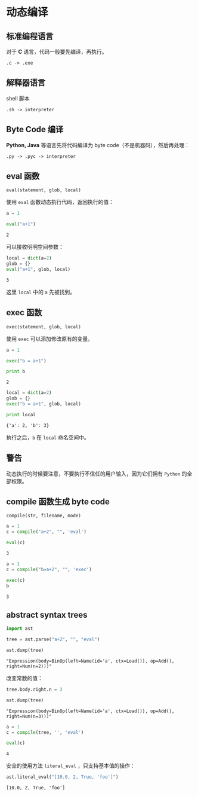 # 动态编译

## 标准编程语言

对于 **C** 语言，代码一般要先编译，再执行。

    .c -> .exe

## 解释器语言

shell 脚本

    .sh -> interpreter

## Byte Code 编译

**Python, Java** 等语言先将代码编译为 byte code（不是机器码），然后再处理：

    .py -> .pyc -> interpreter

## eval 函数

    eval(statement, glob, local)

使用 `eval` 函数动态执行代码，返回执行的值：


```python
a = 1

eval("a+1")
```




    2



可以接收明明空间参数：


```python
local = dict(a=2)
glob = {}
eval("a+1", glob, local)
```




    3



这里 `local` 中的 `a` 先被找到。

## exec 函数

    exec(statement, glob, local)

使用 `exec` 可以添加修改原有的变量。


```python
a = 1

exec("b = a+1")

print b
```

    2



```python
local = dict(a=2)
glob = {}
exec("b = a+1", glob, local)

print local
```

    {'a': 2, 'b': 3}


执行之后，`b` 在 `local` 命名空间中。

## 警告

动态执行的时候要注意，不要执行不信任的用户输入，因为它们拥有 `Python` 的全部权限。

## compile 函数生成 byte code

    compile(str, filename, mode)


```python
a = 1
c = compile("a+2", "", 'eval')

eval(c)
```




    3




```python
a = 1
c = compile("b=a+2", "", 'exec')

exec(c)
b
```




    3



## abstract syntax trees


```python
import ast
```


```python
tree = ast.parse("a+2", "", "eval")

ast.dump(tree)
```




    "Expression(body=BinOp(left=Name(id='a', ctx=Load()), op=Add(), right=Num(n=2)))"



改变常数的值：


```python
tree.body.right.n = 3

ast.dump(tree)
```




    "Expression(body=BinOp(left=Name(id='a', ctx=Load()), op=Add(), right=Num(n=3)))"




```python
a = 1
c = compile(tree, '', 'eval')

eval(c)
```




    4



安全的使用方法 `literal_eval` ，只支持基本值的操作：


```python
ast.literal_eval("[10.0, 2, True, 'foo']")
```




    [10.0, 2, True, 'foo']


